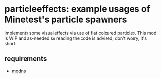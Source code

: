 # particleeffects: example usages of Minetest's particle spawners

Implements some visual effects via use of flat coloured particles.
This mod is WIP and as-needed so reading the code is advised;
don't worry, it's short.

## requirements
* [modns](https://github.com/thetaepsilon-gamedev/minetest-devsupport-modpack)

